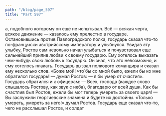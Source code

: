 ```yaml
---
path: "/blog/page_597"
title: "Part 597"
---
```


а, подобного которому он еще не испытывал. Всё — всякая черта, всякое движение — казалось ему прелестно в государе.
Остановившись против Павлоградского полка, государь сказал что-то по-французски австрийскому императору и улыбнулся.
Увидав эту улыбку, Ростов сам невольно начал улыбаться и почувствовал еще сильнейший прилив любви к своему государю. Ему хотелось выказать чем-нибудь свою любовь к государю. Он знал, что это невозможно, и ему хотелось плакать. Государь вызвал полкового командира и сказал ему несколько слов.
«Боже мой! что́ бы со мной было, ежели бы ко мне обратился государь! — думал Ростов: — я бы умер от счастия».
Государь обратился и к офицерам:
— Всех, господа (каждое слово слышалось Ростову, как звук с неба), благодарю от всей души.
Как бы счастлив был Ростов, ежели бы мог теперь умереть за своего царя!
— Вы заслужили георгиевские знамена и будете их достойны.
«Только умереть, умереть за него!» думал Ростов.
Государь еще сказал что-то, чего не расслышал Ростов, и солдат
